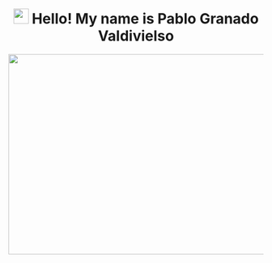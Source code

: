 # <div align="center"><img src="https://media.giphy.com/media/v1.Y2lkPTc5MGI3NjExOTVpM2lrdjB4cmIxdnc4cXJ5cWhwdHphNm5qcXVvbm4wYjU3MW1jdyZlcD12MV9naWZzX3NlYXJjaCZjdD1n/tFSqMSMnzPRTAdvKyr/giphy.gif" width="30"> Hello! My name is Pablo Granado Valdivielso</div>

<div align="center">
  <a href="https://pgv200080.wixsite.com/pablogvportfolio">
    <!--<img src="https://github.com/gerlogu/gerlogu/assets/55363746/2b643f2f-0368-4b5d-bd25-1374584fd319">--><img width="1584" height="396" alt="LinkedInBanner" src="https://github.com/user-attachments/assets/df3ed3fe-b824-4175-9e34-2b4965a2c159" />
  </a>
</div>
